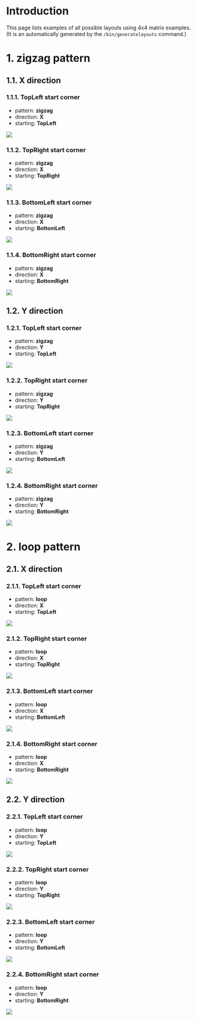 # Introduction
This page lists examples of all possible layouts using 4x4 matrix examples. (It
is an automatically generated by the `/bin/generatelayouts` command.)

# 1. zigzag pattern

## 1.1. X direction

### 1.1.1. TopLeft start corner
  - pattern: **zigzag**
  - direction: **X**
  - starting: **TopLeft**

<img src="zigzag_X_TopLeft.svg" />

### 1.1.2. TopRight start corner
  - pattern: **zigzag**
  - direction: **X**
  - starting: **TopRight**

<img src="zigzag_X_TopRight.svg" />

### 1.1.3. BottomLeft start corner
  - pattern: **zigzag**
  - direction: **X**
  - starting: **BottomLeft**

<img src="zigzag_X_BottomLeft.svg" />

### 1.1.4. BottomRight start corner
  - pattern: **zigzag**
  - direction: **X**
  - starting: **BottomRight**

<img src="zigzag_X_BottomRight.svg" />

## 1.2. Y direction

### 1.2.1. TopLeft start corner
  - pattern: **zigzag**
  - direction: **Y**
  - starting: **TopLeft**

<img src="zigzag_Y_TopLeft.svg" />

### 1.2.2. TopRight start corner
  - pattern: **zigzag**
  - direction: **Y**
  - starting: **TopRight**

<img src="zigzag_Y_TopRight.svg" />

### 1.2.3. BottomLeft start corner
  - pattern: **zigzag**
  - direction: **Y**
  - starting: **BottomLeft**

<img src="zigzag_Y_BottomLeft.svg" />

### 1.2.4. BottomRight start corner
  - pattern: **zigzag**
  - direction: **Y**
  - starting: **BottomRight**

<img src="zigzag_Y_BottomRight.svg" />

# 2. loop pattern

## 2.1. X direction

### 2.1.1. TopLeft start corner
  - pattern: **loop**
  - direction: **X**
  - starting: **TopLeft**

<img src="loop_X_TopLeft.svg" />

### 2.1.2. TopRight start corner
  - pattern: **loop**
  - direction: **X**
  - starting: **TopRight**

<img src="loop_X_TopRight.svg" />

### 2.1.3. BottomLeft start corner
  - pattern: **loop**
  - direction: **X**
  - starting: **BottomLeft**

<img src="loop_X_BottomLeft.svg" />

### 2.1.4. BottomRight start corner
  - pattern: **loop**
  - direction: **X**
  - starting: **BottomRight**

<img src="loop_X_BottomRight.svg" />

## 2.2. Y direction

### 2.2.1. TopLeft start corner
  - pattern: **loop**
  - direction: **Y**
  - starting: **TopLeft**

<img src="loop_Y_TopLeft.svg" />

### 2.2.2. TopRight start corner
  - pattern: **loop**
  - direction: **Y**
  - starting: **TopRight**

<img src="loop_Y_TopRight.svg" />

### 2.2.3. BottomLeft start corner
  - pattern: **loop**
  - direction: **Y**
  - starting: **BottomLeft**

<img src="loop_Y_BottomLeft.svg" />

### 2.2.4. BottomRight start corner
  - pattern: **loop**
  - direction: **Y**
  - starting: **BottomRight**

<img src="loop_Y_BottomRight.svg" />

